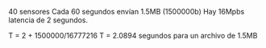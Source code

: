 40 sensores
Cada 60 segundos envían 1.5MB (1500000b)
Hay 16Mpbs
latencia de 2 segundos.

T = 2 + 1500000/16777216
T = 2.0894 segundos para un archivo de 1.5MB

